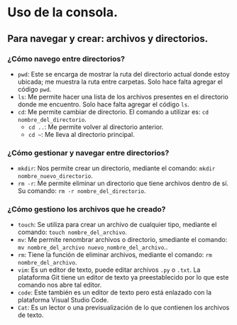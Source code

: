 # Uso de la consola.
## Para navegar y crear: archivos y directorios.

### ¿Cómo navego entre directorios?
- `pwd`: Este se encarga de mostrar la ruta del directorio actual donde estoy ubicada; me muestra la ruta entre carpetas. Solo hace falta agregar el código `pwd`.
- `ls`: Me permite hacer una lista de los archivos presentes en el directorio donde me encuentro. Solo hace falta agregar el código `ls`.
- `cd`: Me permite cambiar de directorio. El comando a utilizar es: `cd nombre_del_directorio`.
  - `cd ..`: Me permite volver al directorio anterior.
  - `cd ~`: Me lleva al directorio principal.

### ¿Cómo gestionar y navegar entre directorios?
- `mkdir`: Nos permite crear un directorio, mediante el comando: `mkdir nombre_nuevo_directorio`.
- `rm -r`: Me permite eliminar un directorio que tiene archivos dentro de sí. Su comando: `rm -r nombre_del_directorio`.

 ### ¿Cómo gestiono los archivos que he creado?
 - `touch`: Se utiliza para crear un archivo de cualquier 
tipo, mediante el comando: `touch nombre_del_archivo`.
-  `mv`: Me permite renombrar archivos o directorio, smediante el comando: `mv nombre_del_archivo nuevo_nombre_del_archivo`..
-  `rm`: Tiene la función de eliminar archivos, mediante el comando: `rm nombre_del_archivo`.
- `vim`: Es un editor de texto, puede editar archivos `.py` o `.txt`. La plataforma Git tiene un editor de texto ya preestablecido por lo que este comando nos abre tal editor.
- `code`: Este también es un editor de texto pero está enlazado con la plataforma Visual Studio Code.
- `Cat`: Es un lector o una previsualización de lo que contienen los archivos de texto.